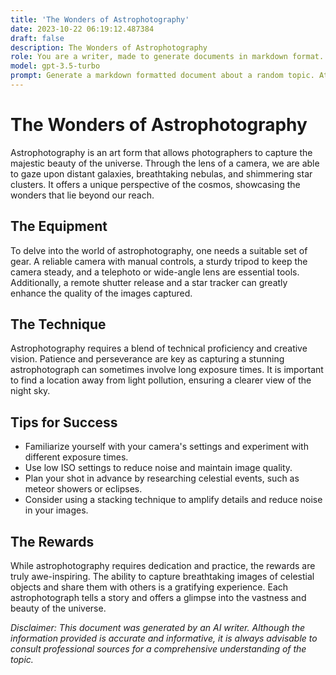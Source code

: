 ```yaml
---
title: 'The Wonders of Astrophotography'
date: 2023-10-22 06:19:12.487384
draft: false
description: The Wonders of Astrophotography
role: You are a writer, made to generate documents in markdown format. It is very important that all of the documents you generate are in valid markdown format.
model: gpt-3.5-turbo
prompt: Generate a markdown formatted document about a random topic. At the bottom, include a disclaimer explaining that the document was generated by you. The first line of the document should be the title. Make sure that the entire document is in proper markdown format, using a mix of various tags to make the document visually appealing.
---
```


# The Wonders of Astrophotography

Astrophotography is an art form that allows photographers to capture the majestic beauty of the universe. Through the lens of a camera, we are able to gaze upon distant galaxies, breathtaking nebulas, and shimmering star clusters. It offers a unique perspective of the cosmos, showcasing the wonders that lie beyond our reach.

## The Equipment

To delve into the world of astrophotography, one needs a suitable set of gear. A reliable camera with manual controls, a sturdy tripod to keep the camera steady, and a telephoto or wide-angle lens are essential tools. Additionally, a remote shutter release and a star tracker can greatly enhance the quality of the images captured.

## The Technique

Astrophotography requires a blend of technical proficiency and creative vision. Patience and perseverance are key as capturing a stunning astrophotograph can sometimes involve long exposure times. It is important to find a location away from light pollution, ensuring a clearer view of the night sky.

## Tips for Success

- Familiarize yourself with your camera's settings and experiment with different exposure times.
- Use low ISO settings to reduce noise and maintain image quality.
- Plan your shot in advance by researching celestial events, such as meteor showers or eclipses.
- Consider using a stacking technique to amplify details and reduce noise in your images.

## The Rewards

While astrophotography requires dedication and practice, the rewards are truly awe-inspiring. The ability to capture breathtaking images of celestial objects and share them with others is a gratifying experience. Each astrophotograph tells a story and offers a glimpse into the vastness and beauty of the universe.

_Disclaimer: This document was generated by an AI writer. Although the information provided is accurate and informative, it is always advisable to consult professional sources for a comprehensive understanding of the topic._

